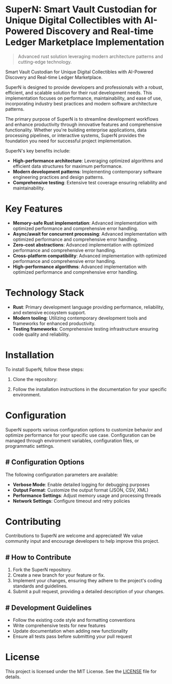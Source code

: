 <!-- fallback_SuperN_20250803190438_38793 -->

# SuperN: Smart Vault Custodian for Unique Digital Collectibles with AI-Powered Discovery and Real-time Ledger Marketplace Implementation
> Advanced rust solution leveraging modern architecture patterns and cutting-edge technology.

Smart Vault Custodian for Unique Digital Collectibles with AI-Powered Discovery and Real-time Ledger Marketplace.

SuperN is designed to provide developers and professionals with a robust, efficient, and scalable solution for their rust development needs. This implementation focuses on performance, maintainability, and ease of use, incorporating industry best practices and modern software architecture patterns.

The primary purpose of SuperN is to streamline development workflows and enhance productivity through innovative features and comprehensive functionality. Whether you're building enterprise applications, data processing pipelines, or interactive systems, SuperN provides the foundation you need for successful project implementation.

SuperN's key benefits include:

* **High-performance architecture**: Leveraging optimized algorithms and efficient data structures for maximum performance.
* **Modern development patterns**: Implementing contemporary software engineering practices and design patterns.
* **Comprehensive testing**: Extensive test coverage ensuring reliability and maintainability.

# Key Features

* **Memory-safe Rust implementation**: Advanced implementation with optimized performance and comprehensive error handling.
* **Async/await for concurrent processing**: Advanced implementation with optimized performance and comprehensive error handling.
* **Zero-cost abstractions**: Advanced implementation with optimized performance and comprehensive error handling.
* **Cross-platform compatibility**: Advanced implementation with optimized performance and comprehensive error handling.
* **High-performance algorithms**: Advanced implementation with optimized performance and comprehensive error handling.

# Technology Stack

* **Rust**: Primary development language providing performance, reliability, and extensive ecosystem support.
* **Modern tooling**: Utilizing contemporary development tools and frameworks for enhanced productivity.
* **Testing frameworks**: Comprehensive testing infrastructure ensuring code quality and reliability.

# Installation

To install SuperN, follow these steps:

1. Clone the repository:


2. Follow the installation instructions in the documentation for your specific environment.

# Configuration

SuperN supports various configuration options to customize behavior and optimize performance for your specific use case. Configuration can be managed through environment variables, configuration files, or programmatic settings.

## # Configuration Options

The following configuration parameters are available:

* **Verbose Mode**: Enable detailed logging for debugging purposes
* **Output Format**: Customize the output format (JSON, CSV, XML)
* **Performance Settings**: Adjust memory usage and processing threads
* **Network Settings**: Configure timeout and retry policies

# Contributing

Contributions to SuperN are welcome and appreciated! We value community input and encourage developers to help improve this project.

## # How to Contribute

1. Fork the SuperN repository.
2. Create a new branch for your feature or fix.
3. Implement your changes, ensuring they adhere to the project's coding standards and guidelines.
4. Submit a pull request, providing a detailed description of your changes.

## # Development Guidelines

* Follow the existing code style and formatting conventions
* Write comprehensive tests for new features
* Update documentation when adding new functionality
* Ensure all tests pass before submitting your pull request

# License

This project is licensed under the MIT License. See the [LICENSE](https://github.com/xgek/SuperN/blob/main/LICENSE) file for details.
